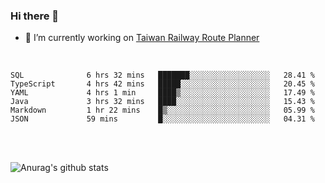 ### Hi there 👋

- 🔭 I’m currently working on [Taiwan Railway Route Planner](https://github.com/Taiwan-Railway-Route-Planner)

<br/>

<!--START_SECTION:waka-->

```text
SQL              6 hrs 32 mins   ███████░░░░░░░░░░░░░░░░░░   28.41 %
TypeScript       4 hrs 42 mins   █████░░░░░░░░░░░░░░░░░░░░   20.45 %
YAML             4 hrs 1 min     ████▒░░░░░░░░░░░░░░░░░░░░   17.49 %
Java             3 hrs 32 mins   ████░░░░░░░░░░░░░░░░░░░░░   15.43 %
Markdown         1 hr 22 mins    █▒░░░░░░░░░░░░░░░░░░░░░░░   05.99 %
JSON             59 mins         █░░░░░░░░░░░░░░░░░░░░░░░░   04.31 %
```

<!--END_SECTION:waka-->

<br/>
<br/>

![Anurag's github stats](https://github-readme-stats.vercel.app/api?username=DepickereSven&show_icons=true&theme=tokyonight)



<!--
**DepickereSven/DepickereSven** is a ✨ _special_ ✨ repository because its `README.md` (this file) appears on your GitHub profile.

Here are some ideas to get you started:

- 🔭 I’m currently working on ...
- 🌱 I’m currently learning ...
- 👯 I’m looking to collaborate on ...
- 🤔 I’m looking for help with ...
- 💬 Ask me about ...
- 📫 How to reach me: ...
- 😄 Pronouns: ...
- ⚡ Fun fact: ...
-->
